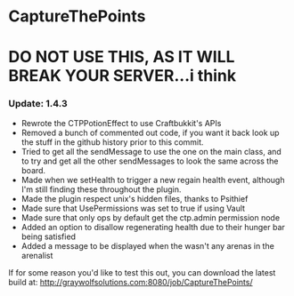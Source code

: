 CaptureThePoints
==========

# DO NOT USE THIS, AS IT WILL BREAK YOUR SERVER...i think

### Update: 1.4.3 ###
* Rewrote the CTPPotionEffect to use Craftbukkit's APIs
* Removed a bunch of commented out code, if you want it back look up the stuff in the github history prior to this commit.
* Tried to get all the sendMessage to use the one on the main class, and to try and get all the other sendMessages to look the same across the board.
* Made when we setHealth to trigger a new regain health event, although I'm still finding these throughout the plugin.
* Made the plugin respect unix's hidden files, thanks to Psithief
* Made sure that UsePermissions was set to true if using Vault
* Made sure that only ops by default get the ctp.admin permission node
* Added an option to disallow regenerating health due to their hunger bar being satisfied
* Added a message to be displayed when the wasn't any arenas in the arenalist

If for some reason you'd like to test this out, you can download the latest build at: http://graywolfsolutions.com:8080/job/CaptureThePoints/